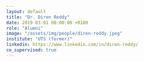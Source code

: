 ```yaml
---
layout: default
title: "Dr. Diren Reddy"
date: 2019-03-01 00:00:00 +0100
role: "Alumni"
image: "/assets/img/people/diren-reddy.jpeg"
institute: "UTS (former)"
linkedin: https://www.linkedin.com/in/diren-reddy/
co_supervised: true
---
```

